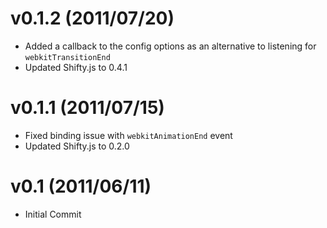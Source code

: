 # v0.1.2 (2011/07/20)

- Added a callback to the config options as an alternative to listening for `webkitTransitionEnd`
- Updated Shifty.js to 0.4.1

# v0.1.1 (2011/07/15)

- Fixed binding issue with `webkitAnimationEnd` event
- Updated Shifty.js to 0.2.0

# v0.1 (2011/06/11)

- Initial Commit